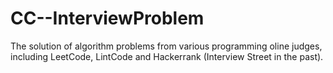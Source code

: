 # CC--InterviewProblem
The solution of algorithm problems from various programming oline judges, including LeetCode, LintCode and Hackerrank (Interview Street in the past).
